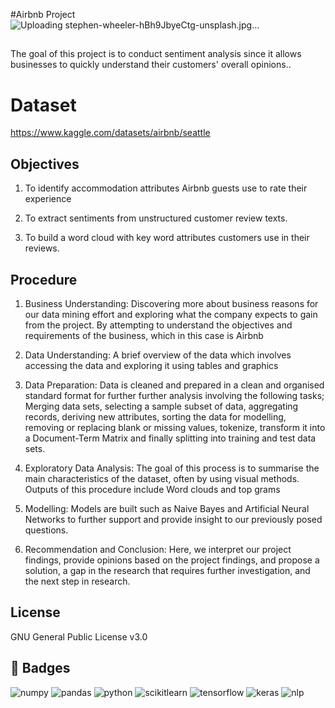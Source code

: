 #Airbnb Project 
![Uploading stephen-wheeler-hBh9JbyeCtg-unsplash.jpg…]()


## 
The goal of this project is to conduct sentiment analysis since it allows businesses to quickly understand their customers' overall opinions..
# Dataset
https://www.kaggle.com/datasets/airbnb/seattle



## Objectives
1. To identify accommodation attributes Airbnb guests use to rate their experience

2. To extract sentiments from unstructured customer review texts.

3. To build a word cloud with key word attributes customers use in their reviews.



## Procedure

1. Business Understanding: Discovering more about business reasons for our data mining effort and exploring what the company expects to gain from the project. By attempting to understand the objectives and requirements of the business, which in this case is Airbnb

2. Data Understanding: A brief overview of the data which involves accessing the data and exploring it using tables and graphics 

3. Data Preparation: Data is cleaned and prepared in a clean and organised standard format for further further analysis involving the following tasks; Merging data sets, selecting a sample subset of data, aggregating records, deriving new attributes, sorting the data for modelling, removing or replacing blank or missing values, tokenize, transform it into a Document-Term Matrix and finally splitting into training and test data sets. 

4. Exploratory Data Analysis: The goal of this process is to summarise the main characteristics of the dataset, often by using visual methods. Outputs of this procedure include Word clouds and top grams

4. Modelling: Models are built such as Naive Bayes and Artificial Neural Networks to further support and provide insight to our previously posed questions.

5. Recommendation and Conclusion: Here, we interpret our project findings, provide opinions based on the project findings, and propose a solution, a gap in the research that requires further investigation, and the next step in research.

## License

GNU General Public License v3.0


## 🔗 Badges

![numpy](https://img.shields.io/badge/Numpy-777BB4?style=for-the-badge&logo=numpy&logoColor=white)  ![pandas](https://img.shields.io/badge/Pandas-2C2D72?style=for-the-badge&logo=pandas&logoColor=white)   ![python](https://img.shields.io/badge/Python-FFD43B?style=for-the-badge&logo=python&logoColor=blue)    ![scikitlearn](https://img.shields.io/badge/scikit_learn-F7931E?style=for-the-badge&logo=scikit-learn&logoColor=white)    ![tensorflow](https://img.shields.io/badge/tensorflow-FF6F00?style=for-the-badge&logo=tensorflow&logoColor=blue)    ![keras](https://img.shields.io/badge/keras-D00000?style=for-the-badge&logo=keras&logoColor=white)    ![nlp](https://img.shields.io/badge/nlp-209117?style=for-the-badge&logo=nlp&logoColor=white)

